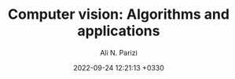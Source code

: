 ---
layout: post
title: "Computer vision: Algorithms and applications"
author: "Ali N. Parizi"
img: "/assets/images/books/clean-code/title.png"
date:   2022-09-24 12:21:13 +0330
categories: book programming engineering management ethical
brief: "Deep work is the ability to focus without distraction on a cognitively demanding task. coined by the author on his popular blog Study Hacks, deep work will make you better at what you do, let you achieve more in less time and provide the sense of true fulfilment that comes from the mastery of a skill. In short, deep work is like a superpower in our increasingly competitive economy."
---